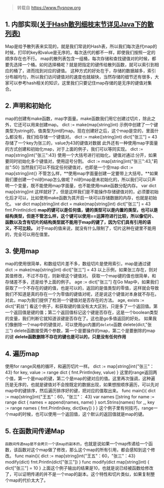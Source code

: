 
>转载自 https://www.flysnow.org

## 1. 内部实现(<a href="/post/golang/interview/golang-1/">关于Hash散列细枝末节详见Java下的散列表)</a>
Map是给予散列表来实现的，就是我们常说的Hash表，所以我们每次迭代map的时候，打印的key和value是无序的，每次迭代的都不一样，即使我们按照一定的顺序存在也不行。
map的散列表包含一组桶，每次存储和查找键值对的时候，都要先选择一个桶。如何选择桶呢？就是把指定的键传给散列函数，就可以索引到相应的桶了，进而找到对应的键值。
这种方式的好处在于，存储的数据越多，索引分布越均匀，所以我们访问键值对的速度也就越快，当然存储的细节还有很多，大家可以参考hash相关的知识，这里我们只要记住map存储的是无序的键值对集合。
## 2. 声明和初始化
map的创建有make函数，map字面量。make函数我们用它创建过切片，除此之外，它还可以用来创建map。
		dict := make(map[string]int)
示例中创建了一个键类型为string的，值类型为int的map。现在创建好之后，这个map是空的，里面什么都没有，我们给存储一个键值对。
		dict := make([string]int)
		dict["张三"] = 43
存储了一个key为张三的，value为43的键值对数据
此外还有一种使用map字面量的方式创建和初始化map，对于上面的例子，我们可以等同实现。
		dict := map[string]int{"张三":43}
使用一个大括号进行初始化，键值对通过:分开，如果要同时初始化多个键值对，使用逗号分割。
		dict := map[string]int{"张三":43,"莉丝":50}
当然我们可以不指定任何键值对，也即是一个空map
		dict := map[string]int{}
不管怎么样，**使用map字面量创建一定要带上大括号。**如果我们要创建一个nil的map怎么做呢？nil的map是未初始化的，所以我们可以只声明一个变量，既不能使用map字面量，也不能使用make函数分配内存。
		var dict map[string]int
这样就好了，但是这样我们是不能操作存储键值对的，必须要初始化后才可以，比如使用make函数为其开启一块可以存储数据的内存，也就是初始化。
		var dict map[string]int
		dict = make(map[string]int)
		dict["张三"] = 43
		fmt.Println(dict)
**map的键可以是任何值，键的类型可以是内置的类型，也可以是结构类型，但是不管怎么样，这个键可以使用==运算符进行比较，所以像切片、函数以及含有切片的结构类型就不能用于map的键了，因为它们具有引用的语义，不可比较。**
对于map的值来说，就没有什么限制了，切片这种在键里不能用的，完全可以用在值里。
## 3. 使用map
map的使用很简单，和数组切片差不多，数组切片是使用索引，map是通过键
		dict := make(map[string]int)
		dict["张三"] = 43
以上示例，如果张三存在，则对其值修改，不过不存在，则新增这个键值对。
获取一个map键的值也很简单，和存储差不多，还是给予上面的例子。
		age := dict["张三"]
在Go Map中，如果我们获取了一个不存在的键的值，也是可以的，返回的是值类型的零值，这样就会导致我们不知道是真的存在一个为零值的键值对呢，还是说这个键值对本身就不存在。对此，map为我们提供了检测一个键值对是否存在的方法。
		age, exists := dict["莉丝"]
看这个例子，和获取键的值没有太大区别，只是多了一个返回值。第一个返回值是键的值；第二个返回值标记这个键是否存在，这是一个boolean类型的变量，我们判断它就知道该键是否存在了。这也是go多值返回的好处。
如果我们像删除一个map中的键值对，可以使用go内置的`delete`函数
		delete(dict,"张三")
delete函数接受两个参数，第一个是要操作的map，第二个是要删除的map的键
**delete函数删除不存在的键也是可以的，只是没有任何作用**
## 4. 遍历map
使用for range风格的循环，和遍历切片一样。
		dict := map[string]int{"张三"：43}
		for key, value := range dict {
		    fmt.Println(key, value)
		}
这里的range返回两个值，第一个是map的键，第二个是map的键对应的值。这里再次强调，这种遍历是无序的，也就是键值对不会按既定的数据出现，如果想按顺序遍历，可以先对map中的键排序，然后遍历排序好的键，把对应的值取出来。
		func main(){
		    dict := map[string]int{"王五"：60，"张三"： 43}
		    var names []string
		    for name := range dict {
		        names = append(names, name)
		    }
		    sort.Strins(names)
		    for _, key := range names {
		        fmt.Println(key, dict[key])
		    }
		}
这个例子里有何技巧，range一个map的时候，也可以使用一个返回值，这个默认的返回值就是map的键。
## 5. 在函数间传递Map
`函数间传递map是不会拷贝一个该map的副本的`，也就是说如果一个map传递给一个函数，该函数对这个map做了修改，那么这个map的所有引用，都会感知到这个修改。
		func main(){
		    dict := map[string]int{"王五"：60，"张三"：43}
		    modify(dict)
		    fmt.Println(dict["张三"])
		}
		func modify(dict map[string]int) {
		    dict["张三"] = 10
		}
上面这个例子输出的结果是10，也就是说已经被函数给修改了，可以证明传递的并不是一个map的副本。这个特性和切片类似，如果复制整个map的代价太大了。
